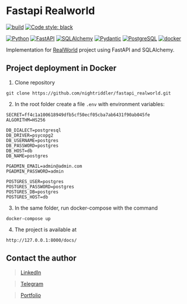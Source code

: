 # Fastapi Realworld

[![build](https://img.shields.io/github/workflow/status/nightriddler/fastapi_realworld/RealWorld_fastapi%20workflow)](https://github.com/nightriddler/fastapi_realworld/actions)
[![Code style: black](https://img.shields.io/badge/code%20style-black-000000.svg)](https://github.com/psf/black)


[![Python](https://img.shields.io/badge/-Python-464646?style=flat-square&logo=Python)](https://www.python.org/)
[![FastAPI](https://img.shields.io/badge/FastAPI-005571?style=flat-square&logo=fastapi&logoColor=white&color=ff1709&labelColor=gray)](https://fastapi.tiangolo.com//)
[![SQLAlchemy](https://img.shields.io/badge/SQLAlchemy-005?style=flat-square)](https://www.sqlalchemy.org/)
[![Pydantic](https://img.shields.io/badge/Pydantic-009?style=flat-square)](https://pydantic-docs.helpmanual.io/)
[![PostgreSQL](https://img.shields.io/badge/-PostgreSQL-464646?style=flat-square&logo=PostgreSQL)](https://www.postgresql.org/)
[![docker](https://img.shields.io/badge/-Docker-464646?style=flat-square&logo=docker)](https://www.docker.com/)

Implementation for [RealWorld](https://github.com/gothinkster/realworld) project using FastAPI and SQLAlchemy.


## Project deployment in Docker
1. Clone repository 
```
git clone https://github.com/nightriddler/fastapi_realworld.git
```
2. In the root folder create a file ``.env`` with environment variables:
```
SECRET=ff4c1a100618949dfb5cf50ecf05cba7ab6431f90ab045fe
ALGORITHM=HS256

DB_DIALECT=postgresql
DB_DRIVER=psycopg2
DB_USERNAME=postgres
DB_PASSWORD=postgres
DB_HOST=db
DB_NAME=postgres

PGADMIN_EMAIL=admin@admin.com
PGADMIN_PASSWORD=admin

POSTGRES_USER=postgres
POSTGRES_PASSWORD=postgres
POSTGRES_DB=postgres
POSTGRES_HOST=db
```
3. In the same folder, run docker-compose with the command 
```
docker-compose up
```
4. The project is available at
```
http://127.0.0.1:8000/docs/
```

## Contact the author
>[LinkedIn](http://linkedin.com/in/aizi)

>[Telegram](https://t.me/nightriddler)

>[Portfolio](https://github.com/nightriddler)
